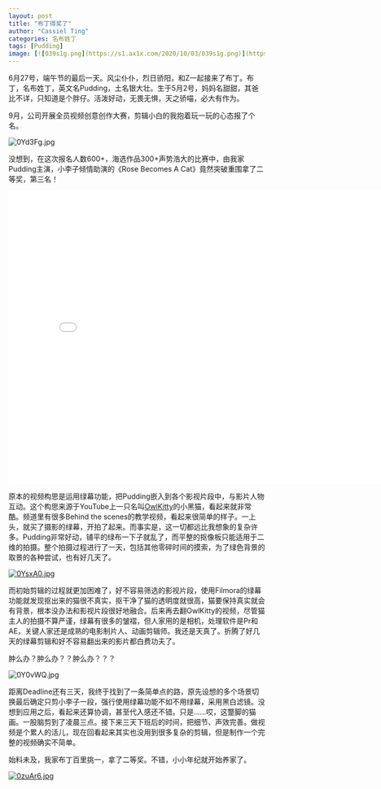 ```yaml
---
layout: post
title: "布丁得奖了"
author: "Cassiel Ting"
categories: 名布姓丁
tags: [Pudding]
image: [![039s1g.png](https://s1.ax1x.com/2020/10/03/039s1g.png)](https://imgchr.com/i/039s1g)
---
```


6月27号，端午节的最后一天。风尘仆仆，烈日骄阳，和Z一起接来了布丁。布丁，名布姓丁，英文名Pudding，土名银大壮。生于5月2号，妈妈名甜甜，其爸比不详，只知道是个胖仔。活泼好动，无畏无惧，天之骄喵，必大有作为。

9月，公司开展全员视频创意创作大赛，剪辑小白的我抱着玩一玩的心态报了个名。

<img src="https://s1.ax1x.com/2020/10/05/0Yd3Fg.jpg" alt="0Yd3Fg.jpg" border="0" />

没想到，在这次报名人数600+，海选作品300+声势浩大的比赛中，由我家Pudding主演，小李子倾情助演的《Rose Becomes A Cat》竟然突破重围拿了二等奖，第三名！

<iframe width="800" height="576" src="//player.bilibili.com/player.html?aid=884689278&bvid=BV1dK4y1a7LL&cid=236883190&page=1" scrolling="no" border="0" frameborder="no" framespacing="0" allowfullscreen="true"> </iframe>

原本的视频构思是运用绿幕功能，把Pudding嵌入到各个影视片段中，与影片人物互动。这个构思来源于YouTube上一只名叫[OwlKitty](https://www.youtube.com/c/OwlKitty/videos)的小黑猫，看起来就非常酷。频道里有很多Behind the scenes的教学视频，看起来很简单的样子。一上头，就买了摄影的绿幕，开拍了起来。而事实是，这一切都远比我想象的复杂许多。Pudding非常好动，铺平的绿布一下子就乱了，而平整的抠像板只能适用于二维的拍摄。整个拍摄过程进行了一天，包括其他零碎时间的摸索，为了绿色背景的取景的各种尝试，也有好几天了。

<a href="https://imgchr.com/i/0YsxA0"><img src="https://s1.ax1x.com/2020/10/05/0YsxA0.md.jpg" alt="0YsxA0.jpg" border="0" /></a>

而初始剪辑的过程就更加困难了，好不容易筛选的影视片段，使用Filmora的绿幕功能就发现抠出来的猫很不真实，抠干净了猫的透明度就很高，猫要保持真实就会有背景，根本没办法和影视片段很好地融合。后来再去翻OwlKitty的视频，尽管猫主人的拍摄不算严谨，绿幕有很多的皱褶，但人家用的是相机，处理软件是Pr和AE，关键人家还是成熟的电影制片人、动画剪辑师。我还是天真了。折腾了好几天的绿幕剪辑和好不容易翻出来的影片都白费功夫了。


肿么办？肿么办？？肿么办？？？

<img src="https://s1.ax1x.com/2020/10/05/0Y0vWQ.jpg" alt="0Y0vWQ.jpg" border="0" />

距离Deadline还有三天，我终于找到了一条简单点的路，原先设想的多个场景切换最后确定只剪小李子一段，强行使用绿幕功能不如不用绿幕，采用黑白滤镜。没想到应用之后，看起来还算协调，甚至代入感还不错。只是......哎，这蹩脚的猫画。一股脑剪到了凌晨三点。接下来三天下班后的时间，把细节、声效完善。做视频是个累人的活儿，现在回看起来其实也没用到很多复杂的剪辑，但是制作一个完整的视频确实不简单。

始料未及，我家布丁百里挑一，拿了二等奖。不错，小小年纪就开始养家了。

<a href="https://imgchr.com/i/0zuAr6"><img src="https://s1.ax1x.com/2020/10/19/0zuAr6.md.jpg" alt="0zuAr6.jpg" border="0" /></a>
